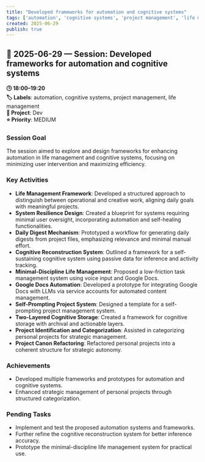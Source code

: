 ```yaml
---
title: "Developed frameworks for automation and cognitive systems"
tags: ['automation', 'cognitive systems', 'project management', 'life management']
created: 2025-06-29
publish: true
---
```


## 📅 2025-06-29 — Session: Developed frameworks for automation and cognitive systems

**🕒 18:00–19:20**  
**🏷️ Labels**: automation, cognitive systems, project management, life management  
**📂 Project**: Dev  
**⭐ Priority**: MEDIUM  


### Session Goal
The session aimed to explore and design frameworks for enhancing automation in life management and cognitive systems, focusing on minimizing user intervention and maximizing efficiency.

### Key Activities
- **Life Management Framework**: Developed a structured approach to distinguish between operational and creative work, aligning daily goals with meaningful projects.
- **System Resilience Design**: Created a blueprint for systems requiring minimal user oversight, incorporating automation and self-healing functionalities.
- **Daily Digest Mechanism**: Prototyped a workflow for generating daily digests from project files, emphasizing relevance and minimal manual effort.
- **Cognitive Reconstruction System**: Outlined a framework for a self-sustaining cognitive system using passive data for inference and activity tracking.
- **Minimal-Discipline Life Management**: Proposed a low-friction task management system using voice input and Google Docs.
- **Google Docs Automation**: Developed a prototype for integrating Google Docs with LLMs via service accounts for automated content management.
- **Self-Prompting Project System**: Designed a template for a self-prompting project management system.
- **Two-Layered Cognitive Storage**: Created a framework for cognitive storage with archival and actionable layers.
- **Project Identification and Categorization**: Assisted in categorizing personal projects for strategic management.
- **Project Canon Refactoring**: Refactored personal projects into a coherent structure for strategic autonomy.

### Achievements
- Developed multiple frameworks and prototypes for automation and cognitive systems.
- Enhanced strategic management of personal projects through structured categorization.

### Pending Tasks
- Implement and test the proposed automation systems and frameworks.
- Further refine the cognitive reconstruction system for better inference accuracy.
- Prototype the minimal-discipline life management system for practical use.
